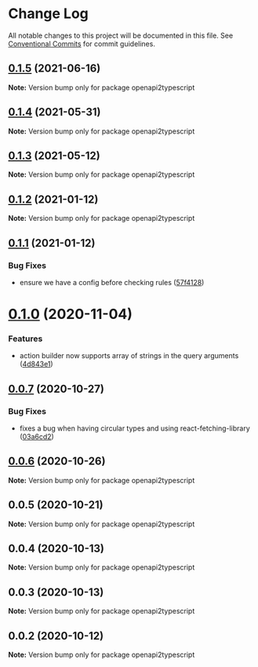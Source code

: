 # Change Log

All notable changes to this project will be documented in this file.
See [Conventional Commits](https://conventionalcommits.org) for commit guidelines.

## [0.1.5](https://github.com/josejulio/insights-common-typescript/compare/openapi2typescript@0.1.4...openapi2typescript@0.1.5) (2021-06-16)

**Note:** Version bump only for package openapi2typescript





## [0.1.4](https://github.com/RedHatInsights/insights-common-typescript/compare/openapi2typescript@0.1.3...openapi2typescript@0.1.4) (2021-05-31)

**Note:** Version bump only for package openapi2typescript





## [0.1.3](https://github.com/RedHatInsights/insights-common-typescript/compare/openapi2typescript@0.1.2...openapi2typescript@0.1.3) (2021-05-12)

**Note:** Version bump only for package openapi2typescript





## [0.1.2](https://github.com/RedHatInsights/insights-common-typescript/compare/openapi2typescript@0.1.1...openapi2typescript@0.1.2) (2021-01-12)

**Note:** Version bump only for package openapi2typescript





## [0.1.1](https://github.com/RedHatInsights/insights-common-typescript/compare/openapi2typescript@0.1.0...openapi2typescript@0.1.1) (2021-01-12)


### Bug Fixes

* ensure we have a config before checking rules ([57f4128](https://github.com/RedHatInsights/insights-common-typescript/commit/57f4128cd7d4a5b4716198712796c2a1ff7f03dc))





# [0.1.0](https://github.com/RedHatInsights/insights-common-typescript/compare/openapi2typescript@0.0.7...openapi2typescript@0.1.0) (2020-11-04)


### Features

* action builder now supports array of strings in the query arguments ([4d843e1](https://github.com/RedHatInsights/insights-common-typescript/commit/4d843e1f59e7dfab45b0f7aa96fc7b4ddf229cc7))





## [0.0.7](https://github.com/RedHatInsights/insights-common-typescript/compare/openapi2typescript@0.0.6...openapi2typescript@0.0.7) (2020-10-27)


### Bug Fixes

* fixes a bug when having circular types and using react-fetching-library ([03a6cd2](https://github.com/RedHatInsights/insights-common-typescript/commit/03a6cd2ea00d7c2382fe9ca457858a8c21235fff))





## [0.0.6](https://github.com/RedHatInsights/insights-common-typescript/compare/openapi2typescript@0.0.5...openapi2typescript@0.0.6) (2020-10-26)

**Note:** Version bump only for package openapi2typescript





## 0.0.5 (2020-10-21)

**Note:** Version bump only for package openapi2typescript





## 0.0.4 (2020-10-13)

**Note:** Version bump only for package openapi2typescript





## 0.0.3 (2020-10-13)

**Note:** Version bump only for package openapi2typescript





## 0.0.2 (2020-10-12)

**Note:** Version bump only for package openapi2typescript
